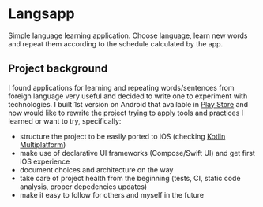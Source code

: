 # Langsapp
Simple language learning application.
Choose language, learn new words and repeat them according to the schedule calculated by the app.

## Project background

I found applications for learning and repeating words/sentences from foreign language very useful and decided to write one to experiment with technologies.
I built 1st version on Android that available in [Play Store](https://play.google.com/store/apps/details?id=com.langsapp.android.app) and now would like to rewrite the project trying to apply tools and practices I learned or want to try, specifically:
- structure the project to be easily ported to iOS (checking [Kotlin Multiplatform](https://kotlinlang.org/docs/multiplatform.html))
- make use of declarative UI frameworks (Compose/Swift UI) and get first iOS experience
- document choices and architecture on the way
- take care of project health from the beginning (tests, CI, static code analysis, proper depedencies updates)
- make it easy to follow for others and myself in the future
